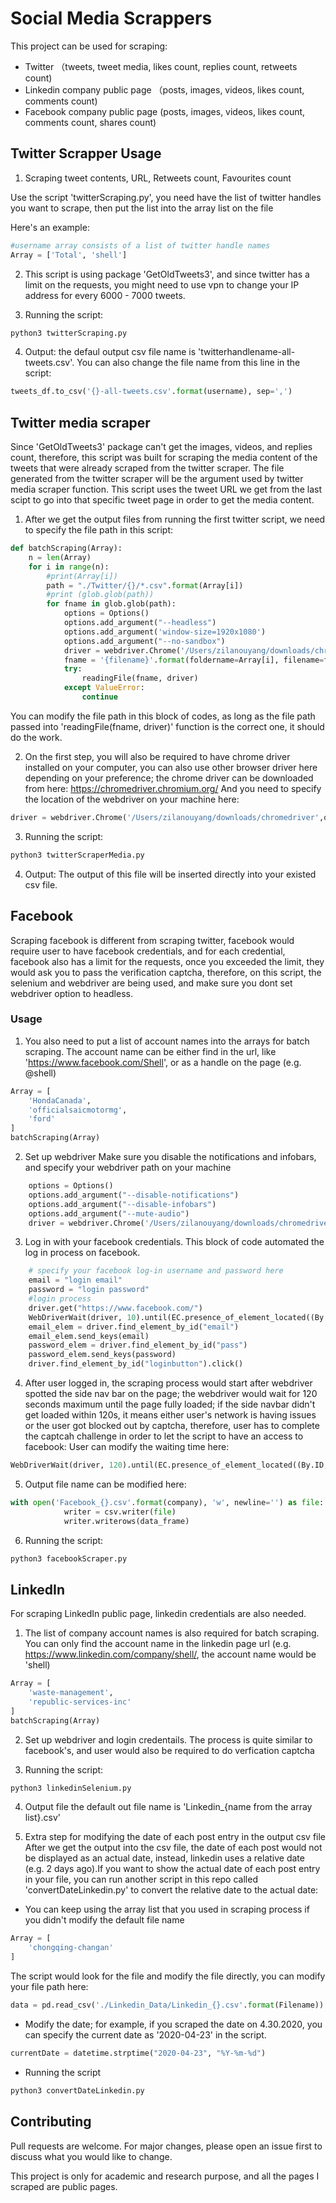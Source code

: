 # Social Media Scrappers 

This project can be used for scraping:

* Twitter （tweets, tweet media, likes count, replies count, retweets count)
* Linkedin company public page （posts, images, videos, likes count, comments count)
* Facebook company public page (posts, images, videos, likes count, comments count, shares count)

## Twitter Scrapper Usage

1. Scraping tweet contents, URL, Retweets count, Favourites count

Use the script 'twitterScraping.py', you need have the list of twitter handles you want to scrape, then put the list into the array list on the file

Here's an example:
```python
#username array consists of a list of twitter handle names
Array = ['Total', 'shell']
```

2. This script is using package 'GetOldTweets3', and since twitter has a limit on the requests, you might need to use vpn to change your IP address for every 6000 - 7000 tweets.

3. Running the script: 
```bash
python3 twitterScraping.py
```

4. Output:
the defaul output csv file name is 'twitterhandlename-all-tweets.csv'. 
You can also change the file name from this line in the script:
```python
tweets_df.to_csv('{}-all-tweets.csv'.format(username), sep=',')
```

## Twitter media scraper

Since 'GetOldTweets3' package can't get the images, videos, and replies count, therefore, this script was built for scraping the media content of the tweets that were already scraped from the twitter scraper. The file generated from the twitter scraper will be the argument used by twitter media scraper function. This script uses the tweet URL we get from the last scipt to go into that specific tweet page in order to get the media content.

1. After we get the output files from running the first twitter script, we need to specify the file path in this script:
```python
def batchScraping(Array):
    n = len(Array)
    for i in range(n):
        #print(Array[i])
        path = "./Twitter/{}/*.csv".format(Array[i])
        #print (glob.glob(path))
        for fname in glob.glob(path):
            options = Options()
            options.add_argument("--headless")  
            options.add_argument('window-size=1920x1080')
            options.add_argument("--no-sandbox")
            driver = webdriver.Chrome('/Users/zilanouyang/downloads/chromedriver',options=options)
            fname = '{filename}'.format(foldername=Array[i], filename=fname)
            try:
                readingFile(fname, driver)
            except ValueError:
                continue
```
You can modify the file path in this block of codes, as long as the file path passed into 'readingFile(fname, driver)' function is the correct one, it should do the work.

2. On the first step, you will also be required to have chrome driver installed on your computer, you can also use other browser driver here depending on your preference; the chrome driver can be downloaded from here: https://chromedriver.chromium.org/
And you need to specify the location of the webdriver on your machine here:

```python
driver = webdriver.Chrome('/Users/zilanouyang/downloads/chromedriver',options=options)
```

3. Running the script:
```bash
python3 twitterScraperMedia.py
```

4. Output:
The output of this file will be inserted directly into your existed csv file.

## Facebook

Scraping facebook is different from scraping twitter, facebook would require user to have facebook credentials, and for each credential, facebook also has a limit for the requests, once you exceeded the limit, they would ask you to pass the verification captcha, therefore, on this script, the selenium and webdriver are being used, and make sure you dont set webdriver option to headless. 

### Usage
1. You also need to put a list of account names into the arrays for batch scraping. The account name can be either find in the url, like 'https://www.facebook.com/Shell', or as a handle on the page (e.g. @shell)

```python
Array = [				
    'HondaCanada',	
    'officialsaicmotormg',		
    'ford'
]
batchScraping(Array)
```
2. Set up webdriver
Make sure you disable the notifications and infobars, and specify your webdriver path on your machine
```python
    options = Options()
    options.add_argument("--disable-notifications")
    options.add_argument("--disable-infobars")
    options.add_argument("--mute-audio")
    driver = webdriver.Chrome('/Users/zilanouyang/downloads/chromedriver',options=options)
```
3. Log in with your facebook credentials. This block of code automated the log in process on facebook.
```python
    # specify your facebook log-in username and password here
    email = "login email"
    password = "login password"
    #login process
    driver.get("https://www.facebook.com/")
    WebDriverWait(driver, 10).until(EC.presence_of_element_located((By.ID, "email")))
    email_elem = driver.find_element_by_id("email")
    email_elem.send_keys(email)
    password_elem = driver.find_element_by_id("pass")
    password_elem.send_keys(password)
    driver.find_element_by_id("loginbutton").click()
```

4. After user logged in, the scraping process would start after webdriver spotted the side nav bar on the page; the webdriver would wait for 120 seconds maximum until the page fully loaded; if the side navbar didn't get loaded within 120s, it means either user's network is having issues or the user got blocked out by captcha, therefore, user has to complete the captcah challenge in order to let the script to have an access to facebook:
User can modify the waiting time here:
```python
WebDriverWait(driver, 120).until(EC.presence_of_element_located((By.ID, "pinnedNav")))
```

5. Output file name can be modified here:

```python
with open('Facebook_{}.csv'.format(company), 'w', newline='') as file:
            writer = csv.writer(file)
            writer.writerows(data_frame)
```

6. Running the script:

```bash
python3 facebookScraper.py
```
## LinkedIn
For scraping LinkedIn public page, linkedin credentials are also needed.

1. The list of company account names is also required for batch scraping. You can only find the account name in the linkedin page url (e.g. https://www.linkedin.com/company/shell/, the account name would be 'shell)
```python
Array = [																	
    'waste-management',					
    'republic-services-inc'	
]
batchScraping(Array)
```

2. Set up webdriver and login credentails. The process is quite similar to facebook's, and user would also be required to do verfication captcha

3. Running the script:
```bash
python3 linkedinSelenium.py
```

4. Output file
the default out file name is 'Linkedin_{name from the array list}.csv'

5. Extra step for modifying the date of each post entry in the output csv file
After we get the output into the csv file, the date of each post would not be displayed as an actual date, instead, linkedin uses a relative date (e.g. 2 days ago).If you want to show the actual date of each post entry in your file, you can run another script in this repo called 'convertDateLinkedin.py' to convert the relative date to the actual date:
* You can keep using the array list that you used in scraping process if you didn't modify the default file name
```python
Array = [				
    'chongqing-changan'
]
```
The script would look for the file and modify the file directly, you can modify your file path here:
```python
data = pd.read_csv('./Linkedin_Data/Linkedin_{}.csv'.format(Filename))
```
* Modify the date; for example, if you scraped the date on 4.30.2020, you can specify the current date as '2020-04-23' in the script.

```python
currentDate = datetime.strptime("2020-04-23", "%Y-%m-%d")
```
* Running the script

```python
python3 convertDateLinkedin.py
```

## Contributing
Pull requests are welcome. For major changes, please open an issue first to discuss what you would like to change.

This project is only for academic and research purpose, and all the pages I scraped are public pages.
